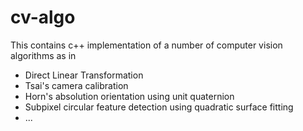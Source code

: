 # cv-algo
This contains c++ implementation of a number of computer vision algorithms as in
- Direct Linear Transformation
- Tsai's camera calibration
- Horn's absolution orientation using unit quaternion
- Subpixel circular feature detection using quadratic surface fitting 
- ...
